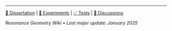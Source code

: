 ---

[📘 Dissertation](https://github.com/justindbilyeu/Resonance_Geometry/tree/main/docs/dissertation) |
[🧪 Experiments](https://github.com/justindbilyeu/Resonance_Geometry/tree/main/experiments) |
[✅ Tests](https://github.com/justindbilyeu/Resonance_Geometry/tree/main/tests) |
[💬 Discussions](https://github.com/justindbilyeu/Resonance_Geometry/discussions)

*Resonance Geometry Wiki • Last major update: January 2025*
